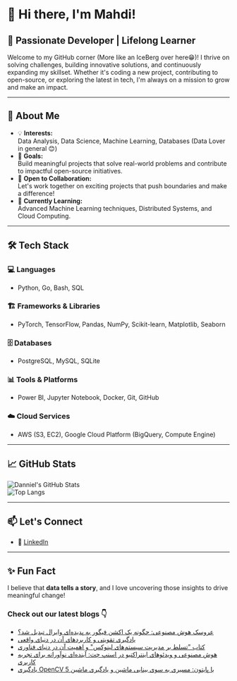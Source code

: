 # 👋 Hi there, I'm Mahdi!

## 🚀 Passionate Developer | Lifelong Learner

Welcome to my GitHub corner (More like an IceBerg over here😁)! I thrive on solving challenges, building innovative solutions, and continuously expanding my skillset. Whether it's coding a new project, contributing to open-source, or exploring the latest in tech, I'm always on a mission to grow and make an impact.

---

## 🌟 About Me

- 💡 **Interests:**  
  Data Analysis, Data Science, Machine Learning, Databases (Data Lover in general 😊)  
- 🎯 **Goals:**  
  Build meaningful projects that solve real-world problems and contribute to impactful open-source initiatives.  
- 🤝 **Open to Collaboration:**  
  Let's work together on exciting projects that push boundaries and make a difference!  
- 🌱 **Currently Learning:**  
  Advanced Machine Learning techniques, Distributed Systems, and Cloud Computing.  

---

## 🛠️ Tech Stack

### 💻 Languages  
- Python, Go, Bash, SQL  

### 🏗️ Frameworks & Libraries  
- PyTorch, TensorFlow, Pandas, NumPy, Scikit-learn, Matplotlib, Seaborn  

### 🗄️ Databases  
- PostgreSQL, MySQL, SQLite  

### 📊 Tools & Platforms  
- Power BI, Jupyter Notebook, Docker, Git, GitHub  

### ☁️ Cloud Services  
- AWS (S3, EC2), Google Cloud Platform (BigQuery, Compute Engine)  

---

## 📈 GitHub Stats  

![Danniel's GitHub Stats](https://github-readme-stats.vercel.app/api?username=Danniel4ev&show_icons=true&theme=radical)  
![Top Langs](https://github-readme-stats.vercel.app/api/top-langs/?username=Danniel4ev&layout=compact&theme=radical)  

---

## 📫 Let's Connect  

- 💼 [LinkedIn](https://www.linkedin.com/in/mahdi-yaghoubi-zadeh-26b442287/)

---

## ✨ Fun Fact  

I believe that **data tells a story**, and I love uncovering those insights to drive meaningful change!



### Check out our latest blogs 👇

<!-- BLOG-POST-LIST:START -->
- [عروسک هوش مصنوعی: چگونه یک اکشن فیگور به پدیده‌ای وایرال تبدیل شد؟](https://cyberuni.ir/blog/%D8%B9%D8%B1%D9%88%D8%B3%DA%A9-%D9%87%D9%88%D8%B4-%D9%85%D8%B5%D9%86%D9%88%D8%B9%DB%8C-%DA%86%DA%AF%D9%88%D9%86%D9%87-%DB%8C%DA%A9-%D8%A7%DA%A9%D8%B4%D9%86-%D9%81%DB%8C%DA%AF%D9%88%D8%B1-%D8%A8%D9%87-%D9%BE%D8%AF%DB%8C%D8%AF%D9%87%D8%A7%DB%8C-%D9%88%D8%A7%DB%8C%D8%B1%D8%A7%D9%84-%D8%AA%D8%A8%D8%AF%DB%8C%D9%84-%D8%B4%D8%AF/)
- [یادگیری تقویتی و کاربردهای آن در دنیای واقعی](https://cyberuni.ir/blog/%DB%8C%D8%A7%D8%AF%DA%AF%DB%8C%D8%B1%DB%8C-%D8%AA%D9%82%D9%88%DB%8C%D8%AA%DB%8C-%D9%88-%DA%A9%D8%A7%D8%B1%D8%A8%D8%B1%D8%AF%D9%87%D8%A7%DB%8C-%D8%A2%D9%86-%D8%AF%D8%B1-%D8%AF%D9%86%DB%8C%D8%A7%DB%8C-%D9%88%D8%A7%D9%82%D8%B9%DB%8C/)
- [کتاب &quot;تسلط بر مدیریت سیستم‌های لینوکس&quot; و اهمیت آن در دنیای فناوری](https://cyberuni.ir/blog/%DA%A9%D8%AA%D8%A7%D8%A8-%D8%AA%D8%B3%D9%84%D8%B7-%D8%A8%D8%B1-%D9%85%D8%AF%DB%8C%D8%B1%DB%8C%D8%AA-%D8%B3%DB%8C%D8%B3%D8%AA%D9%85%D9%87%D8%A7%DB%8C-%D9%84%DB%8C%D9%86%D9%88%DA%A9%D8%B3-%D9%88-%D8%A7%D9%87%D9%85%DB%8C%D8%AA-%D8%A2%D9%86-%D8%AF%D8%B1-%D8%AF%D9%86%DB%8C%D8%A7%DB%8C-%D9%81%D9%86%D8%A7%D9%88%D8%B1%DB%8C/)
- [هوش مصنوعی و ویدئوهای اینتراکتیو در  اسنپ چت: آینده‌ای نوآورانه برای تجربه کاربری](https://cyberuni.ir/blog/%D9%87%D9%88%D8%B4-%D9%85%D8%B5%D9%86%D9%88%D8%B9%DB%8C-%D9%88-%D9%88%DB%8C%D8%AF%D8%A6%D9%88%D9%87%D8%A7%DB%8C-%D8%A7%DB%8C%D9%86%D8%AA%D8%B1%D8%A7%DA%A9%D8%AA%DB%8C%D9%88-%D8%AF%D8%B1-%D8%A7%D8%B3%D9%86%D9%BE-%DA%86%D8%AA-%D8%A2%DB%8C%D9%86%D8%AF%D9%87%D8%A7%DB%8C-%D9%86%D9%88%D8%A2%D9%88%D8%B1%D8%A7%D9%86%D9%87-%D8%A8%D8%B1%D8%A7%DB%8C-%D8%AA%D8%AC%D8%B1%D8%A8%D9%87-%DA%A9%D8%A7%D8%B1%D8%A8%D8%B1%DB%8C/)
- [یادگیری OpenCV 5 با پایتون: مسیری به سوی بینایی ماشین و یادگیری ماشین](https://cyberuni.ir/blog/%DB%8C%D8%A7%D8%AF%DA%AF%DB%8C%D8%B1%DB%8C-opencv-5-%D8%A8%D8%A7-%D9%BE%D8%A7%DB%8C%D8%AA%D9%88%D9%86-%D9%85%D8%B3%DB%8C%D8%B1%DB%8C-%D8%A8%D9%87-%D8%B3%D9%88%DB%8C-%D8%A8%DB%8C%D9%86%D8%A7%DB%8C%DB%8C-%D9%85%D8%A7%D8%B4%DB%8C%D9%86-%D9%88-%DB%8C%D8%A7%D8%AF%DA%AF%DB%8C%D8%B1%DB%8C-%D9%85%D8%A7%D8%B4%DB%8C%D9%86/)
<!-- BLOG-POST-LIST:END -->
